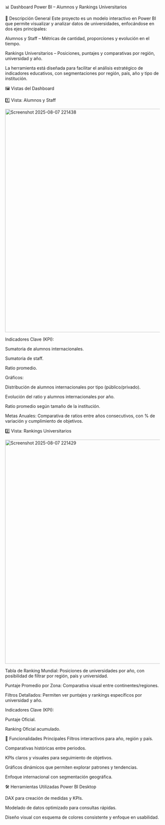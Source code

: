 📊 Dashboard Power BI – Alumnos y Rankings Universitarios

📌 Descripción General
Este proyecto es un modelo interactivo en Power BI que permite visualizar y analizar datos de universidades, enfocándose en dos ejes principales:

Alumnos y Staff – Métricas de cantidad, proporciones y evolución en el tiempo.

Rankings Universitarios – Posiciones, puntajes y comparativas por región, universidad y año.

La herramienta está diseñada para facilitar el análisis estratégico de indicadores educativos, con segmentaciones por región, país, año y tipo de institución.


🖼 Vistas del Dashboard

1️⃣ Vista: Alumnos y Staff

<img width="1391" height="724" alt="Screenshot 2025-08-07 221438" src="https://github.com/user-attachments/assets/b0fd9518-9384-4a0f-89df-1b3318f2dd93" />

Indicadores Clave (KPI):

Sumatoria de alumnos internacionales.

Sumatoria de staff.

Ratio promedio.

Gráficos:

Distribución de alumnos internacionales por tipo (público/privado).

Evolución del ratio y alumnos internacionales por año.

Ratio promedio según tamaño de la institución.

Metas Anuales:
Comparativa de ratios entre años consecutivos, con % de variación y cumplimiento de objetivos.

2️⃣ Vista: Rankings Universitarios

<img width="1404" height="726" alt="Screenshot 2025-08-07 221429" src="https://github.com/user-attachments/assets/10cbca2a-afbe-4bce-bd41-821e752a4194" />


Tabla de Ranking Mundial:
Posiciones de universidades por año, con posibilidad de filtrar por región, país y universidad.

Puntaje Promedio por Zona:
Comparativa visual entre continentes/regiones.

Filtros Detallados:
Permiten ver puntajes y rankings específicos por universidad y año.

Indicadores Clave (KPI):

Puntaje Oficial.

Ranking Oficial acumulado.

🎯 Funcionalidades Principales
Filtros interactivos para año, región y país.

Comparativas históricas entre periodos.

KPIs claros y visuales para seguimiento de objetivos.

Gráficos dinámicos que permiten explorar patrones y tendencias.

Enfoque internacional con segmentación geográfica.

🛠 Herramientas Utilizadas
Power BI Desktop

DAX para creación de medidas y KPIs.

Modelado de datos optimizado para consultas rápidas.

Diseño visual con esquema de colores consistente y enfoque en usabilidad.
